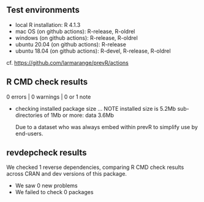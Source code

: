 ## Test environments

* local R installation: R 4.1.3
* mac OS (on github actions): R-release, R-oldrel
* windows (on github actions): R-release, R-oldrel
* ubuntu 20.04 (on github actions): R-release
* ubuntu 18.04 (on github actions): R-devel, R-release, R-oldrel

cf. https://github.com/larmarange/prevR/actions

## R CMD check results

0 errors | 0 warnings | 0 or 1 note

* checking installed package size ... NOTE
  installed size is  5.2Mb
  sub-directories of 1Mb or more:
    data   3.6Mb
    
  Due to a dataset who was always embed within prevR
  to simplify use by end-users.


## revdepcheck results

We checked 1 reverse dependencies, comparing R CMD check results across CRAN and dev versions of this package.

 * We saw 0 new problems
 * We failed to check 0 packages